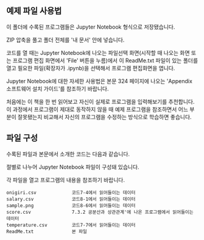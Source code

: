 ## 예제 파일 사용법

이 폴더에 수록된 프로그램들은 Jupyter Notebook 형식으로 저장됐습니다.

ZIP 압축을 풀고 폴더 전체를 '내 문서' 안에 넣습니다.

코드를 열 때는 Jupyter Notebook에 나오는 파일선택 화면(시작할 때 나오는 화면 또는 프로그램 편집 화면에서 'File' 버튼을 누름)에서
이 ReadMe.txt 파일이 있는 폴더를 열고 필요한 파일(확장자가 .ipynb)을 선택해서 프로그램 편집화면을 엽니다.

Jupyter Notebook에 대한 자세한 사용법은 본문 324 페이지에 나오는 'Appendix 소프트웨어 설치 가이드'를 참조하기 바랍니다.

처음에는 이 책을 한 번 읽어보고 자신이 실제로 프로그램을 입력해보기를 추천합니다. 이 과정에서 프로그램이 제대로 동작하지 않을 때
예제 프로그램을 참조하면서 어느 부분이 잘못됐는지 비교해서 자신의 프로그램을 수정하는 방식으로 학습하면 좋습니다.

## 파일 구성

수록된 파일과 본문에서 소개한 코드는 다음과 같습니다. 

절별로 나누어 Jupyter Notebook 파일이 구성돼 있습니다.

각 파일을 열고 프로그램의 내용을 참조하기 바랍니다.

~~~
onigiri.csv             코드7-4에서 읽어들이는 데이터
salary.csv              코드8-1에서 읽어들이는 데이터
sample.png           	코드8-6에서 읽어들이는 데이터
score.csv              	7.3.2 공분산과 상관관계'에 나온 프로그램에서 읽어들이는 데이터
temperature.csv      	코드7-7에서 읽어들이는 데이터
ReadMe.txt            	본 파일
~~~